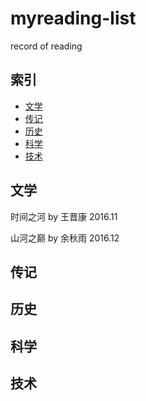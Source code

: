 # myreading-list
record of reading
## 索引

- [文学](#文学)
- [传记](#传记)
- [历史](#历史)
- [科学](#科学)
- [技术](#技术)

## 文学
 时间之河 by 王晋康 2016.11

 山河之巅 by 余秋雨 2016.12

## 传记
## 历史
## 科学
## 技术
